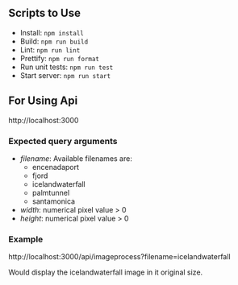 ## Scripts to Use 
- Install: ```npm install```
- Build: ```npm run build```
- Lint: ```npm run lint```
- Prettify: ```npm run format```
- Run unit tests: ```npm run test```
- Start server: ```npm run start```


## For Using Api 
http://localhost:3000


### Expected query arguments
- _filename_: Available filenames are:
  - encenadaport
  - fjord
  - icelandwaterfall
  - palmtunnel
  - santamonica
- _width_: numerical pixel value > 0
- _height_: numerical pixel value > 0


### Example
http://localhost:3000/api/imageprocess?filename=icelandwaterfall

Would display the icelandwaterfall image in it original size.
